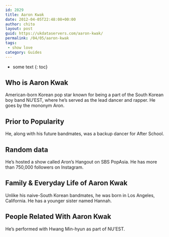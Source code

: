 ```yaml
---
id: 2829
title: Aaron Kwak
date: 2012-04-05T22:48:08+00:00
author: chito
layout: post
guid: https://ukdataservers.com/aaron-kwak/
permalink: /04/05/aaron-kwak
tags:
 - show love
category: Guides
---
```


* some text
{: toc}


## Who is  Aaron Kwak
                  
                  
                  
American-born Korean pop star known for being a part of the South Korean boy band NU&#8217;EST, where he&#8217;s served as the lead dancer and rapper. He goes by the mononym Aron.
                  
                
                
                
## Prior to Popularity 
                  
                  
                  
He, along with his future bandmates, was a backup dancer for After School.
                  
                
                
                
## Random data 
                  
                  
                  
He&#8217;s hosted a show called Aron&#8217;s Hangout on SBS PopAsia. He has more than 750,000 followers on Instagram.
                  
                
                
                
## Family & Everyday Life of Aaron Kwak
                  
                  
                  
Unlike his naive-South Korean bandmates, he was born in Los Angeles, California. He has a younger sister named Hannah.
                  
                
                
                
## People Related With  Aaron Kwak
                  
                  
                  
He&#8217;s performed with Hwang Min-hyun as part of NU&#8217;EST.
                  
                
              
            
          
          
          
    
    
  
